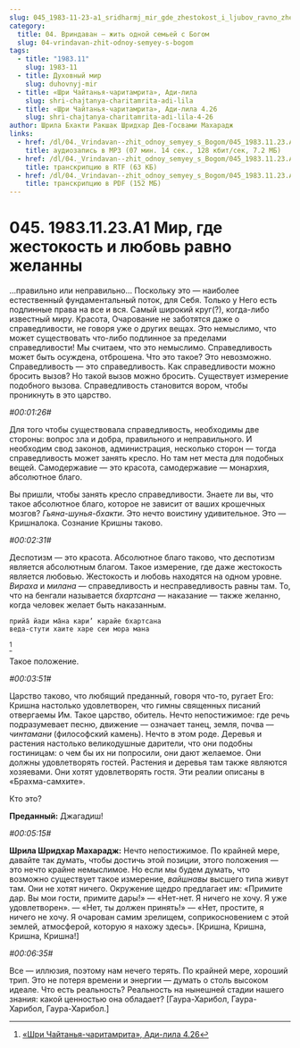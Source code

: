 ```yaml
---
slug: 045_1983-11-23-a1_sridharmj_mir_gde_zhestokost_i_ljubov_ravno_zhelanny
category:
  title: 04. Вриндаван — жить одной семьей с Богом
  slug: 04-vrindavan-zhit-odnoy-semyey-s-bogom
tags:
  - title: "1983.11"
    slug: 1983-11
  - title: Духовный мир
    slug: duhovnyj-mir
  - title: «Шри Чайтанья-чаритамрита», Ади-лила
    slug: shri-chajtanya-charitamrita-adi-lila
  - title: «Шри Чайтанья-чаритамрита», Ади-лила 4.26
    slug: shri-chajtanya-charitamrita-adi-lila-4-26
author: Шрила Бхакти Ракшак Шридхар Дев-Госвами Махарадж
links:
  - href: /dl/04._Vrindavan--zhit_odnoy_semyey_s_Bogom/045_1983.11.23.A1_SridharMj_Mir_gde_zhestokost_i_ljubov_ravno_zhelanny.mp3
    title: аудиозапись в MP3 (07 мин. 14 сек., 128 кбит/сек, 7.2 МБ)
  - href: /dl/04._Vrindavan--zhit_odnoy_semyey_s_Bogom/045_1983.11.23.A1_SridharMj_Mir_gde_zhestokost_i_ljubov_ravno_zhelanny.rtf
    title: транскрипцию в RTF (63 КБ)
  - href: /dl/04._Vrindavan--zhit_odnoy_semyey_s_Bogom/045_1983.11.23.A1_SridharMj_Mir_gde_zhestokost_i_ljubov_ravno_zhelanny.pdf
    title: транскрипцию в PDF (152 МБ)
---
```


# 045. 1983.11.23.А1 Мир, где жестокость и любовь равно желанны

…правильно или неправильно… Поскольку это — наиболее естественный фундаментальный поток, для Себя. Только у Него есть подлинные права на все и вся. Самый широкий круг(?), когда-либо известный миру. Красота, Очарование не заботятся даже о справедливости, не говоря уже о других вещах. Это немыслимо, что может существовать что-либо подлинное за пределами справедливости! Мы считаем, что это немыслимо. Справедливость может быть осуждена, отброшена. Что это такое? Это невозможно. Справедливость — это справедливость. Как справедливости можно бросить вызов? Но такой вызов можно бросить. Существует измерение подобного вызова. Справедливость становится вором, чтобы проникнуть в это царство.

*#00:01:26#*

Для того чтобы существовала справедливость, необходимы две стороны: вопрос зла и добра, правильного и неправильного. И необходим свод законов, администрация, несколько сторон — тогда справедливость может занять кресло. Но там нет места для подобных вещей. Самодержавие — это красота, самодержавие — монархия, абсолютное благо.

Вы пришли, чтобы занять кресло справедливости. Знаете ли вы, что такое абсолютное благо, которое не зависит от ваших крошечных мозгов? *Гьяна-шунья-бхакти*. Это нечто воистину удивительное. Это — Кришналока. Сознание Кришны таково.

*#00:02:31#*

Деспотизм — это красота. Абсолютное благо таково, что деспотизм является абсолютным благом. Такое измерение, где даже жестокость является любовью. Жестокость и любовь находятся на одном уровне. *Вираха* и *милана* — справедливость и несправедливость равны там. То, что на бенгали называется *бхартсана* — наказание — также желанно, когда человек желает быть наказанным.

    прийа̄ йади ма̄на кари’ карайе бхартсана
    веда-стути хаите харе сеи мора мана
[^_ftn1]

Такое положение.

*#00:03:51#*

Царство таково, что любящий преданный, говоря что-то, ругает Его: Кришна настолько удовлетворен, что гимны священных писаний отвергаемы Им. Такое царство, обитель. Нечто непостижимое: где речь подразумевает песню, движение — означает танец, земля, почва — *чинтамани* (философский камень). Нечто в этом роде. Деревья и растения настолько великодушные дарители, что они подобны гостиницам: о чем бы их ни попросили, они дают желаемое. Они должны удовлетворять гостей. Растения и деревья там также являются хозяевами. Они хотят удовлетворять гостя. Эти реалии описаны в «Брахма-самхите».

Кто это?

**Преданный:** Джагадиш!

*#00:05:15#*

**Шрила Шридхар Махарадж:** Нечто непостижимое. По крайней мере, давайте так думать, чтобы достичь этой позиции, этого положения — это нечто крайне немыслимое. Но если мы будем думать, что возможно существует такое измерение, *вайшнавы* высшего типа живут там. Они не хотят ничего. Окружение щедро предлагает им: «Примите дар. Вы мои гости, примите дары!» — «Нет-нет. Я ничего не хочу. Я уже удовлетворен». — «Нет, ты должен принять!» — «Нет, простите, я ничего не хочу. Я очарован самим зрелищем, соприкосновением с этой землей, атмосферой, которую я нахожу здесь». [Кришна, Кришна, Кришна, Кришна!]

*#00:06:35#*

Все — иллюзия, поэтому нам нечего терять. По крайней мере, хороший трип. Это не потеря времени и энергии — думать о столь высоком идеале. Что есть реальность? Реальность на нынешней стадии нашего знания: какой ценностью она обладает? [Гаура-Харибол, Гаура-Харибол, Гаура-Харибол.]



[^_ftn1]: [«Шри Чайтанья-чаритамрита», Ади-лила 4.26](../notes/shri-chajtanya-charitamrita-adi-lila/shri-chajtanya-charitamrita-adi-lila-4-26.md)
